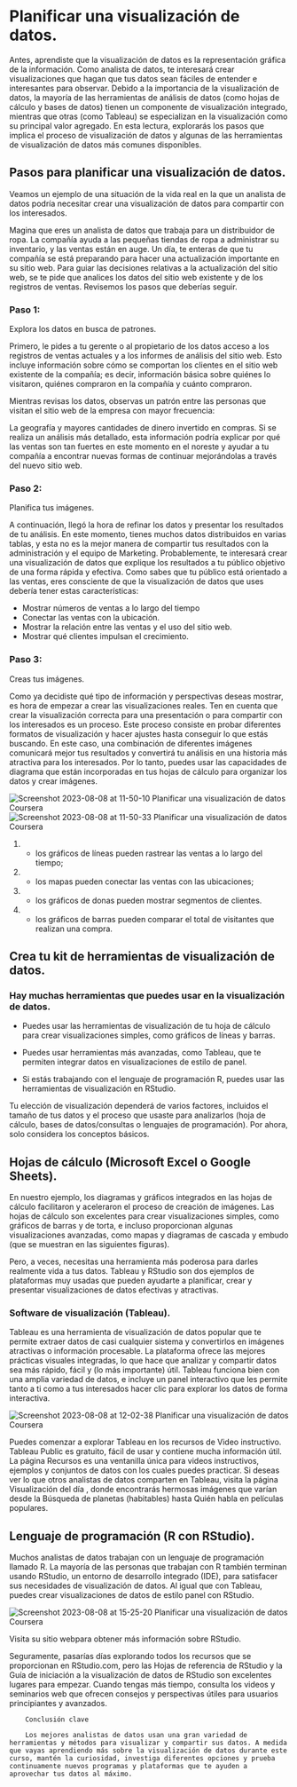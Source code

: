 # Planificar una visualización de datos.

Antes, aprendiste que la visualización de datos es la representación gráfica de la información. Como analista de datos, te interesará crear visualizaciones que hagan que tus datos sean fáciles de entender e interesantes para observar. Debido a la importancia de la visualización de datos, la mayoría de las herramientas de análisis de datos (como hojas de cálculo y bases de datos) tienen un componente de visualización integrado, mientras que otras (como Tableau) se especializan en la visualización como su principal valor agregado. En esta lectura, explorarás los pasos que implica el proceso de visualización de datos y algunas de las herramientas de visualización de datos más comunes disponibles. 

## Pasos para planificar una visualización de datos.

Veamos un ejemplo de una situación de la vida real en la que un analista de datos podría necesitar crear una visualización de datos para compartir con los interesados.

Magina que eres un analista de datos que trabaja para un distribuidor de ropa. La compañía ayuda a las pequeñas tiendas de ropa a administrar su inventario, y las ventas están en auge. Un día, te enteras de que tu compañía se está preparando para hacer una actualización importante en su sitio web. 
Para guiar las decisiones relativas a la actualización del sitio web, se te pide que analices los datos del sitio web existente y de los registros de ventas. Revisemos los pasos que deberías seguir. 

### Paso 1:

Explora los datos en busca de patrones.

Primero, le pides a tu gerente o al propietario de los datos acceso a los registros de ventas actuales y a los informes de análisis del sitio web. Esto incluye información sobre cómo se comportan los clientes en el sitio web existente de la compañía; es decir, información básica sobre quiénes lo visitaron, quiénes compraron en la compañía y cuánto compraron.

Mientras revisas los datos, observas un patrón entre las personas que visitan el sitio web de la empresa con mayor frecuencia:

La geografía y mayores cantidades de dinero invertido en compras. Si se realiza un análisis más detallado, esta información podría explicar por qué las ventas son tan fuertes en este momento en el noreste y ayudar a tu compañía a encontrar nuevas formas de continuar mejorándolas a través del nuevo sitio web. 

### Paso 2:

Planifica tus imágenes.

A continuación, llegó la hora de refinar los datos y presentar los resultados de tu análisis. En este momento, tienes muchos datos distribuidos en varias tablas, y esta no es la mejor manera de compartir tus resultados con la administración y el equipo de Marketing. Probablemente, te interesará crear una visualización de datos que explique los resultados a tu público objetivo de una forma rápida y efectiva. Como sabes que tu público está orientado a las ventas, eres consciente de que la visualización de datos que uses debería tener estas características:


- Mostrar números de ventas a lo largo del tiempo
- Conectar las ventas con la ubicación.
- Mostrar la relación entre las ventas y el uso del sitio web.
- Mostrar qué clientes impulsan el crecimiento.

### Paso 3:

Creas tus imágenes.

Como ya decidiste qué tipo de información y perspectivas deseas mostrar, es hora de empezar a crear las visualizaciones reales. Ten en cuenta que crear la visualización correcta para una presentación o para compartir con los interesados es un proceso. Este proceso consiste en probar diferentes formatos de visualización y hacer ajustes hasta conseguir lo que estás buscando. En este caso, una combinación de diferentes imágenes comunicará mejor tus resultados y convertirá tu análisis en una historia más atractiva para los interesados. Por lo tanto, puedes usar las capacidades de diagrama que están incorporadas en tus hojas de cálculo para organizar los datos y crear imágenes.

![Screenshot 2023-08-08 at 11-50-10 Planificar una visualización de datos Coursera](https://github.com/Carolina2118/DataAnalytics/assets/67702555/a46c9e3a-825c-41e3-905c-b43894f6ebe0)
![Screenshot 2023-08-08 at 11-50-33 Planificar una visualización de datos Coursera](https://github.com/Carolina2118/DataAnalytics/assets/67702555/29551b0d-1f70-43af-b732-26f141eeb919)


1) - los gráficos de líneas pueden rastrear las ventas a lo largo del tiempo;
2) - los mapas pueden conectar las ventas con las ubicaciones; 
3) - los gráficos de donas pueden mostrar segmentos de clientes.
4) - los gráficos de barras pueden comparar el total de visitantes que realizan una compra.

## Crea tu kit de herramientas de visualización de datos.

### Hay muchas herramientas que puedes usar en la visualización de datos. 

- Puedes usar las herramientas de visualización de tu hoja de cálculo para crear visualizaciones simples, como gráficos de líneas y barras.

- Puedes usar herramientas más avanzadas, como Tableau, que te permiten integrar datos en visualizaciones de estilo de panel. 

- Si estás trabajando con el lenguaje de programación R, puedes usar las herramientas de visualización en RStudio.

Tu elección de visualización dependerá de varios factores, incluidos el tamaño de tus datos y el proceso que usaste para analizarlos (hoja de cálculo, bases de datos/consultas o lenguajes de programación). Por ahora, solo considera los conceptos básicos. 

## Hojas de cálculo (Microsoft Excel o Google Sheets).

En nuestro ejemplo, los diagramas y gráficos integrados en las hojas de cálculo facilitaron y aceleraron el proceso de creación de imágenes. Las hojas de cálculo son excelentes para crear visualizaciones simples, como gráficos de barras y de torta, e incluso proporcionan algunas visualizaciones avanzadas, como mapas y diagramas de cascada y embudo (que se muestran en las siguientes figuras).

Pero, a veces, necesitas una herramienta más poderosa para darles realmente vida a tus datos. Tableau y RStudio son dos ejemplos de plataformas muy usadas que pueden ayudarte a planificar, crear y presentar visualizaciones de datos efectivas y atractivas.

### Software de visualización (Tableau).

Tableau es una herramienta de visualización de datos popular que te permite extraer datos de casi cualquier sistema y convertirlos en imágenes atractivas o información procesable. La plataforma ofrece las mejores prácticas visuales integradas, lo que hace que analizar y compartir datos sea más rápido, fácil y (lo más importante) útil. Tableau funciona bien con una amplia variedad de datos, e incluye un panel interactivo que les permite tanto a ti como a tus interesados hacer clic para explorar los datos de forma interactiva. 

![Screenshot 2023-08-08 at 12-02-38 Planificar una visualización de datos Coursera](https://github.com/Carolina2118/DataAnalytics/assets/67702555/91d90f50-9c30-42fc-886b-41163ddc3a00)

Puedes comenzar a explorar Tableau en los recursos de Video instructivo. 
Tableau Public es gratuito, fácil de usar y contiene mucha información útil. 
La página Recursos es una ventanilla única para videos instructivos, ejemplos y conjuntos de datos con los cuales puedes practicar. Si deseas ver lo que otros analistas de datos comparten en Tableau, visita la página Visualización del día , donde encontrarás hermosas imágenes que varían desde la Búsqueda de planetas (habitables) hasta Quién habla en películas populares.

## Lenguaje de programación (R con RStudio).

Muchos analistas de datos trabajan con un lenguaje de programación llamado R. La mayoría de las personas que trabajan con R también terminan usando RStudio, un entorno de desarrollo integrado (IDE), para satisfacer sus necesidades de visualización de datos. Al igual que con Tableau, puedes crear visualizaciones de datos de estilo panel con RStudio.

![Screenshot 2023-08-08 at 15-25-20 Planificar una visualización de datos Coursera](https://github.com/Carolina2118/DataAnalytics/assets/67702555/7805c6db-15b8-40d7-8d91-3d00bc319bce)

Visita su sitio webpara obtener más información sobre RStudio.

Seguramente, pasarías días explorando todos los recursos que se proporcionan en RStudio.com, pero las Hojas de referencia de RStudio
 y la Guía de iniciación a la visualización de datos de RStudio
 son excelentes lugares para empezar. Cuando tengas más tiempo, consulta los videos y seminarios web que ofrecen consejos y perspectivas útiles para usuarios principiantes y avanzados.

        Conclusión clave

        Los mejores analistas de datos usan una gran variedad de herramientas y métodos para visualizar y compartir sus datos. A medida que vayas aprendiendo más sobre la visualización de datos durante este curso, mantén la curiosidad, investiga diferentes opciones y prueba continuamente nuevos programas y plataformas que te ayuden a aprovechar tus datos al máximo. 
